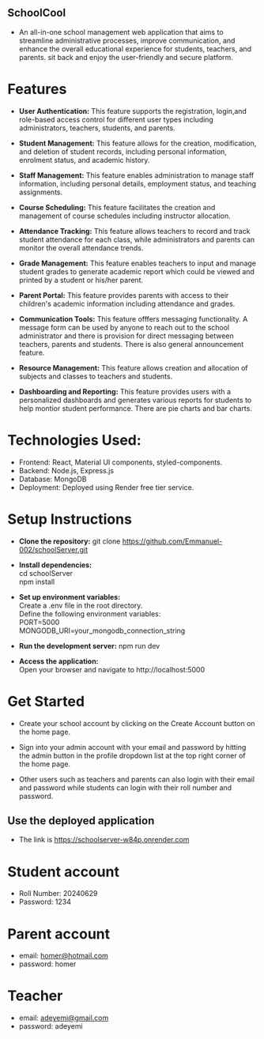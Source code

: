## SchoolCool

*   An all-in-one school management web application that aims to streamline administrative processes, improve communication, and enhance the overall educational experience for students, teachers, and parents. sit back and enjoy the user-friendly and secure platform.

# Features
*   **User Authentication:** This feature supports the registration, login,and role-based access control for different user types including administrators, teachers, students, and parents.

*   **Student Management:** This feature allows for the creation, modification, and deletion of student records, including personal information, enrolment status, and academic history.

*   **Staff Management:** This feature enables administration to manage staff information, including personal details, employment status, and teaching assignments.

* **Course Scheduling:** This feature facilitates the creation and management of course schedules including instructor allocation.

* **Attendance Tracking:** This feature allows teachers to record and track student attendance for each class, while administrators and parents can monitor the overall attendance trends.

* **Grade Management:** This feature enables teachers to input and manage student grades to generate academic report which could be viewed and printed by a student or his/her parent.

* **Parent Portal:** This feature provides parents with access to their children's academic information including attendance and grades.

* **Communication Tools:** This feature offfers messaging functionality. A message form can be used by anyone to reach out to the school administrator and there is provision for direct messaging between teachers, parents and students. There is also general announcement feature.

* **Resource Management:** This feature allows creation and allocation of subjects and classes to teachers and students.

* **Dashboarding and Reporting:** This feature provides users with a personalized dashboards and generates various reports for students to help montior student performance. There are pie charts and bar charts.

#   Technologies Used:

*   Frontend: React, Material UI components, styled-components.
*   Backend: Node.js, Express.js
*   Database: MongoDB
*   Deployment: Deployed using Render free tier service.

#   Setup Instructions
*   **Clone the repository:**
git clone https://github.com/Emmanuel-002/schoolServer.git

*   **Install dependencies:**<br />
cd schoolServer <br />
npm install

*   **Set up environment variables:**<br />
Create a .env file in the root directory.<br />
Define the following environment variables:<br />
PORT=5000<br />
MONGODB_URI=your_mongodb_connection_string

*   **Run the development server:**
npm run dev

*   **Access the application:**<br />
Open your browser and navigate to http://localhost:5000

#   Get Started

*   Create your school account by clicking on the Create Account button on the home page.

*   Sign into your admin account with your email and password by hitting the admin button in the profile dropdown list at the top right corner of the home page.

*   Other users such as teachers and parents can also login with their email and password while students can login with their roll number and password.


##   Use the deployed application
*   The link is https://schoolserver-w84p.onrender.com
#   Student account
*   Roll Number:    20240629
*   Password:       1234
#   Parent account
*   email:          homer@hotmail.com
*   password:       homer
#   Teacher
*   email:          adeyemi@gmail.com
*   password:       adeyemi